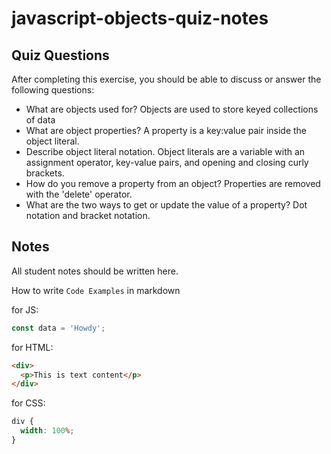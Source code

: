 # javascript-objects-quiz-notes

## Quiz Questions

After completing this exercise, you should be able to discuss or answer the following questions:

- What are objects used for?
  Objects are used to store keyed collections of data
- What are object properties?
  A property is a key:value pair inside the object literal.
- Describe object literal notation.
  Object literals are a variable with an assignment operator, key-value pairs, and opening and closing curly brackets.
- How do you remove a property from an object?
  Properties are removed with the 'delete' operator.
- What are the two ways to get or update the value of a property?
  Dot notation and bracket notation.

## Notes

All student notes should be written here.

How to write `Code Examples` in markdown

for JS:

```javascript
const data = 'Howdy';
```

for HTML:

```html
<div>
  <p>This is text content</p>
</div>
```

for CSS:

```css
div {
  width: 100%;
}
```
